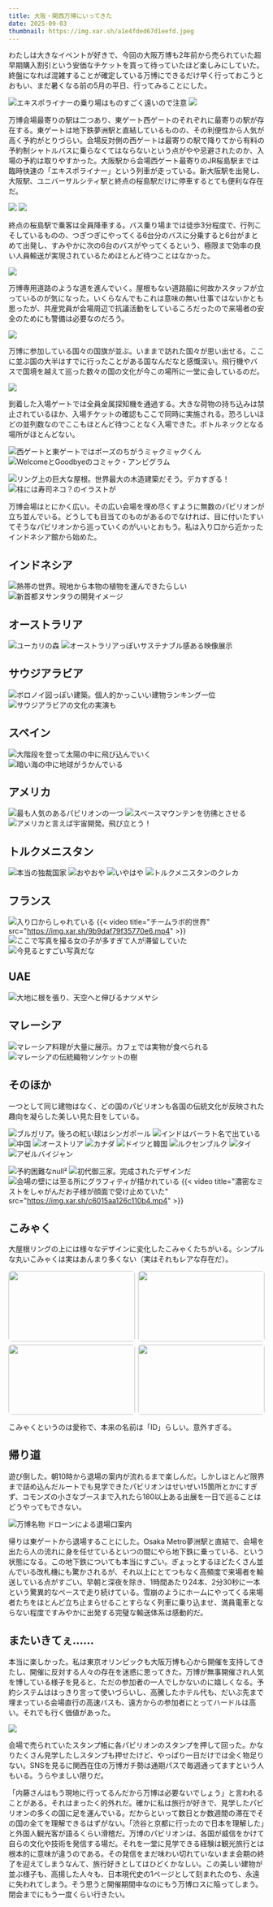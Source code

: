 ```yaml
---
title: 大阪・関西万博にいってきた
date: 2025-09-03
thumbnail: https://img.xar.sh/a1e4fded67d1eefd.jpeg
---
```


わたしは大きなイベントが好きで、今回の大阪万博も2年前から売られていた超早期購入割引という安価なチケットを買って待っていたほど楽しみにしていた。終盤になれば混雑することが確定している万博にできるだけ早く行っておこうとおもい、まだ暑くなる前の5月の平日、行ってみることにした。

![エキスポライナーの乗り場はものすごく遠いので注意](https://img.xar.sh/366b5c159d42eeba.jpeg)
![](https://img.xar.sh/c46f898c9cbaeb0c.jpeg)

万博会場最寄りの駅は二つあり、東ゲート西ゲートのそれぞれに最寄りの駅が存在する。東ゲートは地下鉄夢洲駅と直結しているものの、その利便性から人気が高く予約がとりづらい。会場反対側の西ゲートは最寄りの駅で降りてから有料の予約制シャトルバスに乗らなくてはならないという点がやや忌避されたのか、入場の予約は取りやすかった。大阪駅から会場西ゲート最寄りのJR桜島駅までは臨時快速の「エキスポライナー」という列車が走っている。新大阪駅を出発し、大阪駅、ユニバーサルシティ駅と終点の桜島駅だけに停車するとても便利な存在だ。

![](https://img.xar.sh/17827d7716dbd7bd.jpeg)
![](https://img.xar.sh/0caa898235e57ceb.jpeg)

終点の桜島駅で乗客は全員降車する。バス乗り場までは徒歩3分程度で、行列こそしているものの、つぎつぎにやってくる6台分のバスに分乗すると6台がまとめて出発し、すみやかに次の6台のバスがやってくるという、極限まで効率の良い人員輸送が実現されているためほとんど待つことはなかった。

![](https://img.xar.sh/e001e62496cfae73.jpeg)

万博専用道路のような道を進んでいく。屋根もない道路脇に何故かスタッフが立っているのが気になった。いくらなんでもこれは意味の無い仕事ではないかとも思ったが、共産党員が会場周辺で抗議活動をしているころだったので来場者の安全のためにも警備は必要なのだろう。

![](https://img.xar.sh/735ffd18a7ed0c56.jpeg)

万博に参加している国々の国旗が並ぶ。いままで訪れた国々が思い出せる。ここに並ぶ国の大半はすでに行ったことがある国なんだなと感慨深い。飛行機やバスで国境を越えて巡った数々の国の文化が今この場所に一堂に会しているのだ。

![](https://img.xar.sh/81d97ad787403ab7.jpeg)

到着した入場ゲートでは全員金属探知機を通過する。大きな荷物の持ち込みは禁止されているほか、入場チケットの確認もここで同時に実施される。恐ろしいほどの並列数なのでここもほとんど待つことなく入場できた。ボトルネックとなる場所がほとんどない。

![西ゲートと東ゲートではポーズのちがうミャクミャクくん](https://img.xar.sh/48c7b5b2a7ad464a.jpeg)
![WelcomeとGoodbyeのコミャク・アンビグラム](https://img.xar.sh/1b1036270b41dfd3.jpeg)

![リング上の巨大な屋根。世界最大の木造建築だそう。デカすぎる！](https://img.xar.sh/34ae993c7cf199d0.jpeg)
![柱には寿司ネコ？のイラストが](https://img.xar.sh/878322fc8c3a5f59.jpeg)

万博会場はとにかく広い。その広い会場を埋め尽くすように無数のパビリオンが立ち並んでいる。どうしても目当てのものがあるのでなければ、目に付いたすいてそうなパビリオンから巡っていくのがいいとおもう。私は入り口から近かったインドネシア館から始めた。

## インドネシア

![熱帯の世界。現地から本物の植物を運んできたらしい](https://img.xar.sh/070aade6f10de94d.jpeg)
![新首都ヌサンタラの開発イメージ](https://img.xar.sh/7b60999b71d6206e.jpeg)

## オーストラリア

![ユーカリの森](https://img.xar.sh/385c8e8290fe4265.jpeg)
![オーストラリアっぽいサステナブル感ある映像展示](https://img.xar.sh/8ada406d6c46a3bb.jpeg)

## サウジアラビア

![ボロノイ図っぽい建築。個人的かっこいい建物ランキング一位](https://img.xar.sh/5f38cf2955cd4aa5.jpeg)
![サウジアラビアの文化の実演も](https://img.xar.sh/dc420f5e271d348b.jpeg)

## スペイン

![大階段を登って太陽の中に飛び込んでいく](https://img.xar.sh/ffa292a896377f18.jpeg)
![暗い海の中に地球がうかんでいる](https://img.xar.sh/9b5a9b93864de8f4.jpeg)

## アメリカ

![最も人気のあるパビリオンの一つ](https://img.xar.sh/7261938d85eecf4c.jpeg)
![スペースマウンテンを彷彿とさせる](https://img.xar.sh/6ad7b5d76a0e0fe3.jpeg)
![アメリカと言えば宇宙開発。飛び立とう！](https://img.xar.sh/8196f8f24c6df247.jpeg)

## トルクメニスタン

![本当の独裁国家](https://img.xar.sh/b2406403c6b0458f.jpeg)
![おやおや](https://img.xar.sh/ae96bc17c3e36354.jpeg)
![いやはや](https://img.xar.sh/57c13c9d6c71c6fa.jpeg)
![トルクメニスタンのクレカ](https://img.xar.sh/64e00604dd18a284.jpeg)

## フランス

![入り口からしゃれている](https://img.xar.sh/a44c566c5a2c0eb8.jpeg)
{{< video title="チームラボ的世界" src="https://img.xar.sh/9b9daf79f35770e6.mp4" >}}
![ここで写真を撮る女の子が多すぎて人が滞留していた](https://img.xar.sh/cedec806ff9227fe.jpeg)
![今見るとすごい写真だな](https://img.xar.sh/59c89add39f7d618.jpeg)

## UAE

![大地に根を張り、天空へと伸びるナツメヤシ](https://img.xar.sh/61b77a89e66f2323.jpeg)

## マレーシア

![マレーシア料理が大量に展示。カフェでは実物が食べられる](https://img.xar.sh/f59185f0e14475ff.jpeg)
![マレーシアの伝統織物ソンケットの樹](https://img.xar.sh/028107a00ada3493.jpeg)

## そのほか

一つとして同じ建物はなく、どの国のパビリオンも各国の伝統文化が反映された趣向を凝らした美しい見た目をしている。

![ブルガリア。後ろの紅い球はシンガポール](https://img.xar.sh/bfec292fb09db65d.jpeg)
![インドはバーラト名で出ている](https://img.xar.sh/ec2b1920ea935235.jpeg)
![中国](https://img.xar.sh/e144b5048d48cbb7.jpeg)
![オーストリア](https://img.xar.sh/43bcfb11cf5d0b10.jpeg)
![カナダ](https://img.xar.sh/91c0230eab1504c1.jpeg)
![ドイツと韓国](https://img.xar.sh/ed64458658408c6e.jpeg)
![ルクセンブルク](https://img.xar.sh/3edae64c3f3e9cd2.jpeg)
![タイ](https://img.xar.sh/4ba1fc939ff9489a.jpeg)
![アゼルバイジャン](https://img.xar.sh/0079a450a6a062c6.jpeg)

![予約困難なnull²](https://img.xar.sh/a004e2a1c5ea5202.jpeg)
![初代御三家。完成されたデザインだ](https://img.xar.sh/460596b29e5fac3d.jpeg)
![会場の壁には至る所にグラフィティが描かれている](https://img.xar.sh/e23b7c625d1a122c.jpeg)
{{< video title="濃密なミストをしゃがんだお子様が顔面で受け止めていた" src="https://img.xar.sh/c6015aa126c110b4.mp4" >}}

## こみゃく

大屋根リングの上には様々なデザインに変化したこみゃくたちがいる。シンプルな丸いこみゃくは実はあんまり多くない（実はそれもレアな存在だ）。

<div style="display:grid;grid-template-columns:repeat(2,1fr);gap:6px;max-width:920px;margin:0 auto;">
  <img src="https://img.xar.sh/868ca162e713e5ac.jpeg" alt="" style="width:100%;aspect-ratio:1.8/1;object-fit:cover;display:block;border-radius:6px;">
  <img src="https://img.xar.sh/60e5cae3bbb0069f.jpeg" alt="" style="width:100%;aspect-ratio:1.8/1;object-fit:cover;display:block;border-radius:6px;">
  <img src="https://img.xar.sh/87fb7f7dd7b231e8.jpeg" alt="" style="width:100%;aspect-ratio:1.8/1;object-fit:cover;display:block;border-radius:6px;">
  <img src="https://img.xar.sh/4a6840672f794d7f.jpeg" alt="" style="width:100%;aspect-ratio:1.8/1;object-fit:cover;display:block;border-radius:6px;">
</div>

こみゃくというのは愛称で、本来の名前は「ID」らしい。意外すぎる。

## 帰り道

遊び倒した。朝10時から退場の案内が流れるまで楽しんだ。しかしほとんど限界まで詰め込んだルートでも見学できたパビリオンはせいぜい15箇所とかにすぎず、コモンズの小さなブースまで入れたら180以上ある出展を一日で巡ることはどうやってもできない。

![万博名物 ドローンによる退場口案内](https://img.xar.sh/bd048d2030f35237.jpeg)

帰りは東ゲートから退場することにした。Osaka Metro夢洲駅と直結で、会場を出たら人の流れに身を任せているといつの間にやら地下鉄に乗っている、という状態になる。この地下鉄についても本当にすごい。ぎょっとするほどたくさん並んでいる改札機にも驚かされるが、それ以上にとてつもなく高頻度で来場者を輸送している点がすごい。早朝と深夜を除き、1時間あたり24本、2分30秒に一本という驚異的なペースで走り続けている。雪崩のようにホームにやってくる来場者たちをほとんど立ち止まらせることすらなく列車に乗り込ませ、満員電車とならない程度ですみやかに出発する完璧な輸送体系は感動的だ。

## またいきてぇ……

本当に楽しかった。私は東京オリンピックも大阪万博も心から開催を支持してきたし、開催に反対する人々の存在を迷惑に思ってきた。万博が無事開催され人気を博している様子を見ると、ただの参加者の一人でしかないのに嬉しくなる。予約システムははっきり言って使いづらいし、高騰したホテル代も、だいぶ先まで埋まっている会場直行の高速バスも、遠方からの参加者にとってハードルは高い。それでも行く価値があった。

![](https://img.xar.sh/c716735c9c6993e8.jpeg)

会場で売られていたスタンプ帳に各パビリオンのスタンプを押して回った。かなりたくさん見学したしスタンプも押せたけど、やっぱり一日だけでは全く物足りない。SNSを見るに関西在住の万博ガチ勢は通期パスで毎週通ってますという人もいる。うらやましい限りだ。

「内藤さんはもう現地に行ってるんだから万博は必要ないでしょう」と言われることがある。それはまったく的外れだ。確かに私は旅行が好きで、見学したパビリオンの多くの国に足を運んでいる。だからといって数日とか数週間の滞在でその国の全てを理解できるはずがない。「渋谷と京都に行ったので日本を理解した」と外国人観光客が語るくらい滑稽だ。万博のパビリオンは、各国が威信をかけて自らの文化や技術を発信する場だ。それを一堂に見学できる経験は観光旅行とは根本的に意味が違うのである。その発信をまだ味わい切れていないまま会期の終了を迎えてしまうなんて、旅行好きとしてはひどくかなしい。この美しい建物が並ぶ様子も、高揚した人々も、日本現代史の1ページとして刻まれたのち、永遠に失われてしまう。そう思うと開催期間中なのにもう万博ロスに陥ってしまう。閉会までにもう一度くらい行きたい。
